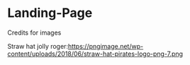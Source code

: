 # Landing-Page

Credits for images

Straw hat jolly roger:https://pngimage.net/wp-content/uploads/2018/06/straw-hat-pirates-logo-png-7.png
